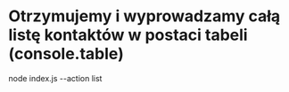 # Otrzymujemy i wyprowadzamy całą listę kontaktów w postaci tabeli (console.table)

node index.js --action list
